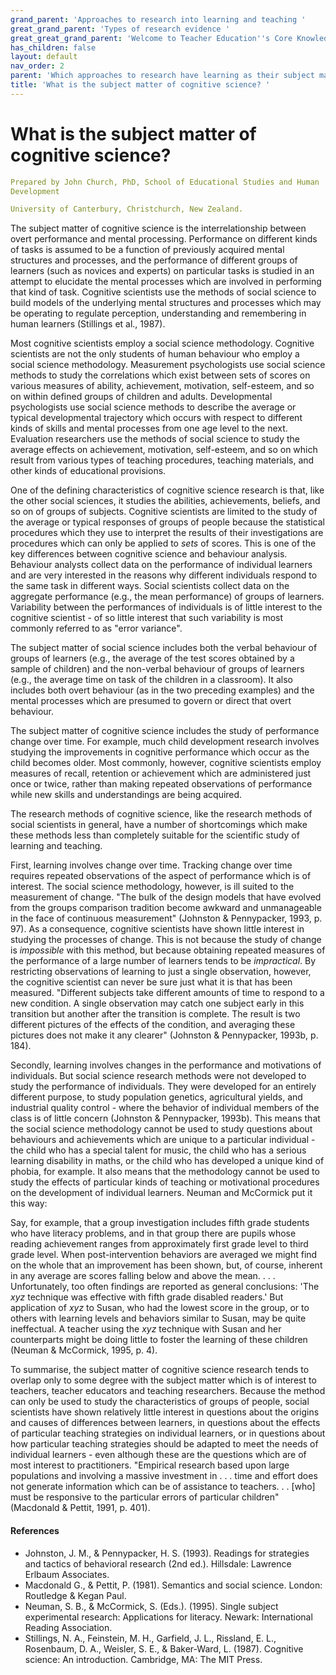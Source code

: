 ```yaml
---
grand_parent: 'Approaches to research into learning and teaching '
great_grand_parent: 'Types of research evidence '
great_great_grand_parent: 'Welcome to Teacher Education''s Core Knowledge and Skills.'
has_children: false
layout: default
nav_order: 2
parent: 'Which approaches to research have learning as their subject matter? '
title: 'What is the subject matter of cognitive science? '
---
```

# What is the subject matter of cognitive science?


```yaml
Prepared by John Church, PhD, School of Educational Studies and Human
Development

University of Canterbury, Christchurch, New Zealand.
```


The subject matter of cognitive science is the interrelationship between
overt performance and mental processing. Performance on different kinds
of tasks is assumed to be a function of previously acquired mental
structures and processes, and the performance of different groups of
learners (such as novices and experts) on particular tasks is studied in
an attempt to elucidate the mental processes which are involved in
performing that kind of task. Cognitive scientists use the methods of
social science to build models of the underlying mental structures and
processes which may be operating to regulate perception, understanding
and remembering in human learners (Stillings et al., 1987).

Most cognitive scientists employ a social science methodology. Cognitive
scientists are not the only students of human behaviour who employ a
social science methodology. Measurement psychologists use social science
methods to study the correlations which exist between sets of scores on
various measures of ability, achievement, motivation, self-esteem, and
so on within defined groups of children and adults. Developmental
psychologists use social science methods to describe the average or
typical developmental trajectory which occurs with respect to different
kinds of skills and mental processes from one age level to the next.
Evaluation researchers use the methods of social science to study the
average effects on achievement, motivation, self-esteem, and so on which
result from various types of teaching procedures, teaching materials,
and other kinds of educational provisions.

One of the defining characteristics of cognitive science research is
that, like the other social sciences, it studies the abilities,
achievements, beliefs, and so on of groups of subjects. Cognitive
scientists are limited to the study of the average or typical responses
of groups of people because the statistical procedures which they use to
interpret the results of their investigations are procedures which can
only be applied to *sets* of scores. This is one of the key differences
between cognitive science and behaviour analysis. Behaviour analysts
collect data on the performance of individual learners and are very
interested in the reasons why different individuals respond to the same
task in different ways. Social scientists collect data on the aggregate
performance (e.g., the mean performance) of groups of learners.
Variability between the performances of individuals is of little
interest to the cognitive scientist - of so little interest that such
variability is most commonly referred to as "error variance".

The subject matter of social science includes both the verbal behaviour
of groups of learners (e.g., the average of the test scores obtained by
a sample of children) and the non-verbal behaviour of groups of learners
(e.g., the average time on task of the children in a classroom). It also
includes both overt behaviour (as in the two preceding examples) and the
mental processes which are presumed to govern or direct that overt
behaviour.

The subject matter of cognitive science includes the study of
performance change over time. For example, much child development
research involves studying the improvements in cognitive performance
which occur as the child becomes older. Most commonly, however,
cognitive scientists employ measures of recall, retention or achievement
which are administered just once or twice, rather than making repeated
observations of performance while new skills and understandings are
being acquired.

The research methods of cognitive science, like the research methods of
social scientists in general, have a number of shortcomings which make
these methods less than completely suitable for the scientific study of
learning and teaching.

First, learning involves change over time. Tracking change over time
requires repeated observations of the aspect of performance which is of
interest. The social science methodology, however, is ill suited to the
measurement of change. "The bulk of the design models that have evolved
from the groups comparison tradition become awkward and unmanageable in
the face of continuous measurement" (Johnston & Pennypacker, 1993, p.
97). As a consequence, cognitive scientists have shown little interest
in studying the processes of change. This is not because the study of
change is *impossible* with this method, but because obtaining repeated
measures of the performance of a large number of learners tends to be
*impractical*. By restricting observations of learning to just a single
observation, however, the cognitive scientist can never be sure just
what it is that has been measured. "Different subjects take different
amounts of time to respond to a new condition. A single observation may
catch one subject early in this transition but another after the
transition is complete. The result is two different pictures of the
effects of the condition, and averaging these pictures does not make it
any clearer" (Johnston & Pennypacker, 1993b, p. 184).

Secondly, learning involves changes in the performance and motivations
of individuals. But social science research methods were not developed
to study the performance of individuals. They were developed for an
entirely different purpose, to study population genetics, agricultural
yields, and industrial quality control - where the behavior of
individual members of the class is of little concern (Johnston &
Pennypacker, 1993b). This means that the social science methodology
cannot be used to study questions about behaviours and achievements
which are unique to a particular individual - the child who has a
special talent for music, the child who has a serious learning
disability in maths, or the child who has developed a unique kind of
phobia, for example. It also means that the methodology cannot be used
to study the effects of particular kinds of teaching or motivational
procedures on the development of individual learners. Neuman and
McCormick put it this way:

Say, for example, that a group investigation includes fifth grade
students who have literacy problems, and in that group there are pupils
whose reading achievement ranges from approximately first grade level to
third grade level. When post-intervention behaviors are averaged we
might find on the whole that an improvement has been shown, but, of
course, inherent in any average are scores falling below and above the
mean. . . . Unfortunately, too often findings are reported as general
conclusions: \'The *xyz* technique was effective with fifth grade
disabled readers.\' But application of *xyz* to Susan, who had the
lowest score in the group, or to others with learning levels and
behaviors similar to Susan, may be quite ineffectual. A teacher using
the *xyz* technique with Susan and her counterparts might be doing
little to foster the learning of these children (Neuman & McCormick,
1995, p. 4).

To summarise, the subject matter of cognitive science research tends to
overlap only to some degree with the subject matter which is of interest
to teachers, teacher educators and teaching researchers. Because the
method can only be used to study the characteristics of groups of
people, social scientists have shown relatively little interest in
questions about the origins and causes of differences between learners,
in questions about the effects of particular teaching strategies on
individual learners, or in questions about how particular teaching
strategies should be adapted to meet the needs of individual learners -
even although these are the questions which are of most interest to
practitioners. "Empirical research based upon large populations and
involving a massive investment in . . . time and effort does not
generate information which can be of assistance to teachers. . . \[who\]
must be responsive to the particular errors of particular children"
(Macdonald & Pettit, 1991, p. 401).


#### References

-   Johnston, J. M., & Pennypacker, H. S. (1993). Readings for
    strategies and tactics of behavioral research (2nd ed.). Hillsdale:
    Lawrence Erlbaum Associates.
-   Macdonald G., & Pettit, P. (1981). Semantics and social science.
    London: Routledge & Kegan Paul.
-   Neuman, S. B., & McCormick, S. (Eds.). (1995). Single subject
    experimental research: Applications for literacy. Newark:
    International Reading Association.
-   Stillings, N. A., Feinstein, M. H., Garfield, J. L., Rissland, E.
    L., Rosenbaum, D. A., Weisler, S. E., & Baker-Ward, L. (1987).
    Cognitive science: An introduction. Cambridge, MA: The MIT Press.
